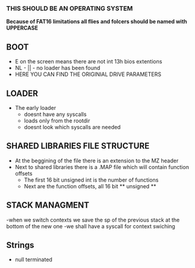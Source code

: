 ### THIS SHOULD BE AN OPERATING SYSTEM ###
**Because of FAT16 limitations all flies and folcers should be named with UPPERCASE**

## BOOT ##
- E on the screen means there are not int 13h bios extentions
- NL - || - no loader has been found
- HERE YOU CAN FIND THE ORIGINIAL DRIVE PARAMETERS


## LOADER ##
- The early loader 
    - doesnt have any syscalls
    - loads only from the rootdir
    - doesnt look which syscalls are needed



## SHARED LIBRARIES FILE STRUCTURE ##
- At the beggining of the file there is an extension to the MZ header
- Next to shared libraries there is a .MAP file which will contain function offsets
    - The first 16 bit unsigned int is the number of functions
    - Next are the function offsets, all 16 bit ** unsigned **

## STACK MANAGMENT ##
-when we switch contexts we save the sp of the previous stack at the bottom of the new one
-we shall have a syscall for context swiching

## Strings ##
- null terminated